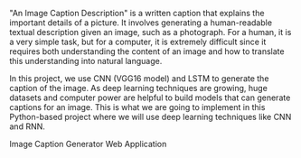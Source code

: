 "An Image Caption Description" is a written caption that explains the important details of a picture. It involves generating a human-readable textual description given an image, such as a photograph. For a human, it is a very simple task, but for a computer, it is extremely difficult since it requires both understanding the content of an image and how to translate this understanding into natural language.

In this project, we use CNN (VGG16 model) and LSTM to generate the caption of the image. As deep learning techniques are growing, huge datasets and computer power are helpful to build models that can generate captions for an image. This is what we are going to implement in this Python-based project where we will use deep learning techniques like CNN and RNN.

Image Caption Generator Web Application
